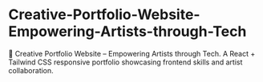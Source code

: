 # Creative-Portfolio-Website-Empowering-Artists-through-Tech
💼 Creative Portfolio Website – Empowering Artists through Tech. A React + Tailwind CSS responsive portfolio showcasing frontend skills and artist collaboration.
